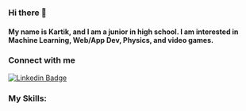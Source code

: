 ### Hi there 👋
#### My name is Kartik, and I am a junior in high school. I am interested in Machine Learning, Web/App Dev, Physics, and video games.

### Connect with me
[![Linkedin Badge](https://img.shields.io/badge/-Kartik-0e76a8?style=flat&labelColor=0e76a8&logo=linkedin&logoColor=white)](https://www.linkedin.com/in/kartikpulipati/)


### My Skills:
